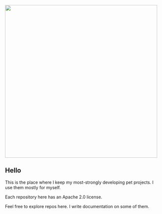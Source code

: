 <img src="https://user-images.githubusercontent.com/68169685/175473982-5d1afb91-ccd5-437e-9cba-e0cc0bf7e4cb.jpg" width="500" />

## Hello

This is the place where I keep my most-strongly developing pet projects. I use them mostly for myself. 

Each repository here has an Apache 2.0 license. 

Feel free to explore repos here. I write documentation on some of them.
